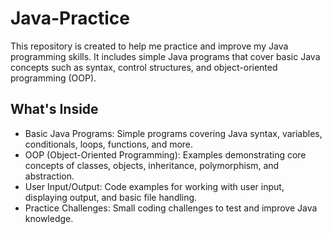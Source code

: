 # Java-Practice
This repository is created to help me practice and improve my Java programming skills. It includes simple Java programs that cover basic Java concepts such as syntax, control structures, and object-oriented programming (OOP).<br>
## What's Inside<br>

- Basic Java Programs: Simple programs covering Java syntax, variables, conditionals, loops, functions, and more.<br>
- OOP (Object-Oriented Programming): Examples demonstrating core concepts of classes, objects, inheritance, polymorphism, and abstraction.<br>
- User Input/Output: Code examples for working with user input, displaying output, and basic file handling.<br>
- Practice Challenges: Small coding challenges to test and improve Java knowledge.
